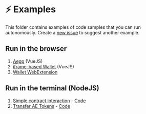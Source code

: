 # ⚡ Examples

This folder contains examples of code samples that you can run autonomously.
Create a [new issue](https://github.com/aeternity/aepp-sdk-js/issues/new) to suggest another example.

## Run in the browser
1. [Aepp](browser/aepp) (VueJS)
2. [iframe-based Wallet](browser/wallet-iframe) (VueJS)
3. [Wallet WebExtension](browser/wallet-web-extension)

## Run in the terminal (NodeJS)
1. [Simple contract interaction](../docs/examples/node/contract-interaction.md) - [Code](node/contract-interaction.js)
2. [Transfer AE Tokens](../docs/examples/node/transfer-ae-tokens.md) - [Code](node/transfer-ae-tokens.js)
